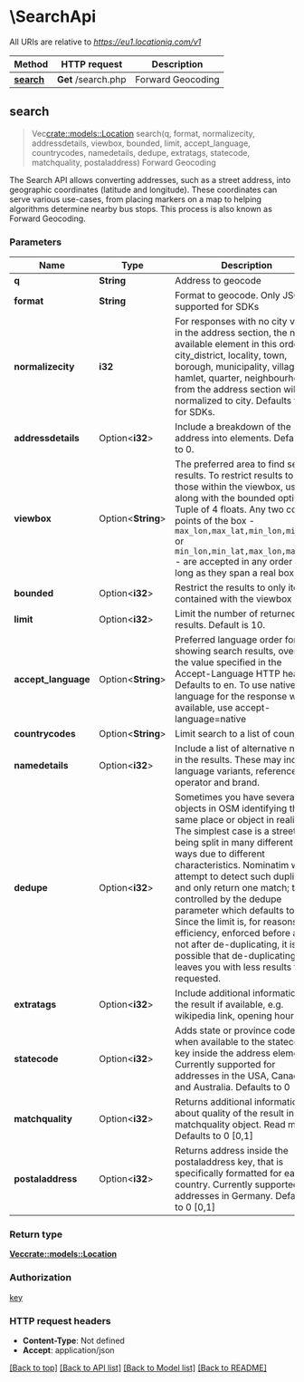 # \SearchApi

All URIs are relative to *https://eu1.locationiq.com/v1*

Method | HTTP request | Description
------------- | ------------- | -------------
[**search**](SearchApi.md#search) | **Get** /search.php | Forward Geocoding



## search

> Vec<crate::models::Location> search(q, format, normalizecity, addressdetails, viewbox, bounded, limit, accept_language, countrycodes, namedetails, dedupe, extratags, statecode, matchquality, postaladdress)
Forward Geocoding

The Search API allows converting addresses, such as a street address, into geographic coordinates (latitude and longitude). These coordinates can serve various use-cases, from placing markers on a map to helping algorithms determine nearby bus stops. This process is also known as Forward Geocoding.

### Parameters


Name | Type | Description  | Required | Notes
------------- | ------------- | ------------- | ------------- | -------------
**q** | **String** | Address to geocode | [required] |
**format** | **String** | Format to geocode. Only JSON supported for SDKs | [required] |
**normalizecity** | **i32** | For responses with no city value in the address section, the next available element in this order - city_district, locality, town, borough, municipality, village, hamlet, quarter, neighbourhood - from the address section will be normalized to city. Defaults to 1 for SDKs. | [required] |
**addressdetails** | Option<**i32**> | Include a breakdown of the address into elements. Defaults to 0. |  |
**viewbox** | Option<**String**> | The preferred area to find search results.  To restrict results to those within the viewbox, use along with the bounded option. Tuple of 4 floats. Any two corner points of the box - `max_lon,max_lat,min_lon,min_lat` or `min_lon,min_lat,max_lon,max_lat` - are accepted in any order as long as they span a real box.  |  |
**bounded** | Option<**i32**> | Restrict the results to only items contained with the viewbox |  |
**limit** | Option<**i32**> | Limit the number of returned results. Default is 10. |  |[default to 10]
**accept_language** | Option<**String**> | Preferred language order for showing search results, overrides the value specified in the Accept-Language HTTP header. Defaults to en. To use native language for the response when available, use accept-language=native |  |
**countrycodes** | Option<**String**> | Limit search to a list of countries. |  |
**namedetails** | Option<**i32**> | Include a list of alternative names in the results. These may include language variants, references, operator and brand. |  |
**dedupe** | Option<**i32**> | Sometimes you have several objects in OSM identifying the same place or object in reality. The simplest case is a street being split in many different OSM ways due to different characteristics. Nominatim will attempt to detect such duplicates and only return one match; this is controlled by the dedupe parameter which defaults to 1. Since the limit is, for reasons of efficiency, enforced before and not after de-duplicating, it is possible that de-duplicating leaves you with less results than requested. |  |
**extratags** | Option<**i32**> | Include additional information in the result if available, e.g. wikipedia link, opening hours. |  |
**statecode** | Option<**i32**> | Adds state or province code when available to the statecode key inside the address element. Currently supported for addresses in the USA, Canada and Australia. Defaults to 0 |  |
**matchquality** | Option<**i32**> | Returns additional information about quality of the result in a matchquality object. Read more Defaults to 0 [0,1] |  |
**postaladdress** | Option<**i32**> | Returns address inside the postaladdress key, that is specifically formatted for each country. Currently supported for addresses in Germany. Defaults to 0 [0,1] |  |

### Return type

[**Vec<crate::models::Location>**](location.md)

### Authorization

[key](../README.md#key)

### HTTP request headers

- **Content-Type**: Not defined
- **Accept**: application/json

[[Back to top]](#) [[Back to API list]](../README.md#documentation-for-api-endpoints) [[Back to Model list]](../README.md#documentation-for-models) [[Back to README]](../README.md)

